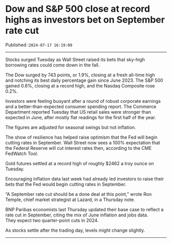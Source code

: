# Dow and S&P 500 close at record highs as investors bet on September rate cut

Published :`2024-07-17 16:19:09`

---

Stocks surged Tuesday as Wall Street raised its bets that sky-high borrowing rates could come down in the fall.

The Dow surged by 743 points, or 1.9%, closing at a fresh all-time high and notching its best daily percentage gain since June 2023. The S&P 500 gained 0.6%, closing at a record high, and the Nasdaq Composite rose 0.2%.

Investors were feeling buoyant after a round of robust corporate earnings and a better-than-expected consumer spending report. The Commerce Department reported Tuesday that US retail sales were stronger than expected in June, after mostly flat readings for the first half of the year.

The figures are adjusted for seasonal swings but not inflation.

The show of resilience has helped raise optimism that the Fed will begin cutting rates in September. Wall Street now sees a 100% expectation that the Federal Reserve will cut interest rates then, according to the CME FedWatch Tool.

Gold futures settled at a record high of roughly $2462 a troy ounce on Tuesday.

Encouraging inflation data last week had already led investors to raise their bets that the Fed would begin cutting rates in September.

“A September rate cut should be a done deal at this point,” wrote Ron Temple, chief market strategist at Lazard, in a Thursday note.

BNP Paribas economists last Thursday updated their base case to reflect a rate cut in September, citing the mix of June inflation and jobs data. They expect two quarter-point cuts in 2024.

As stocks settle after the trading day, levels might change slightly.

---


